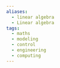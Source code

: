 ```yaml
---
aliases:
  - linear algebra
  - Linear algebra
tags:
  - maths
  - modeling
  - control
  - engineering
  - computing
---
```

